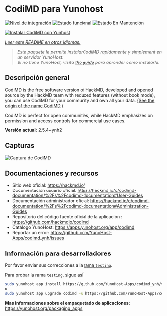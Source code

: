 <!--
Este archivo README esta generado automaticamente<https://github.com/YunoHost/apps/tree/master/tools/readme_generator>
No se debe editar a mano.
-->

# CodiMD para Yunohost

[![Nivel de integración](https://dash.yunohost.org/integration/codimd.svg)](https://ci-apps.yunohost.org/ci/apps/codimd/) ![Estado funcional](https://ci-apps.yunohost.org/ci/badges/codimd.status.svg) ![Estado En Mantención](https://ci-apps.yunohost.org/ci/badges/codimd.maintain.svg)

[![Instalar CodiMD con Yunhost](https://install-app.yunohost.org/install-with-yunohost.svg)](https://install-app.yunohost.org/?app=codimd)

*[Leer este README en otros idiomas.](./ALL_README.md)*

> *Este paquete le permite instalarCodiMD rapidamente y simplement en un servidor YunoHost.*  
> *Si no tiene YunoHost, visita [the guide](https://yunohost.org/install) para aprender como instalarla.*

## Descripción general

CodiMD is the free software version of HackMD, developed and opened source by the HackMD team with reduced features (without book mode), you can use CodiMD for your community and own all your data. [(See the origin of the name CodiMD.)](https://github.com/hackmdio/codimd/issues/720)

CodiMD is perfect for open communities, while HackMD emphasizes on permission and access controls for commercial use cases.

**Versión actual:** 2.5.4~ynh2

## Capturas

![Captura de CodiMD](./doc/screenshots/screenshot.png)

## Documentaciones y recursos

- Sitio web oficial: <https://hackmd.io/>
- Documentación usuario oficial: <https://hackmd.io/c/codimd-documentation/%2Fs%2Fcodimd-documentation#User-Guides>
- Documentación administrador oficial: <https://hackmd.io/c/codimd-documentation/%2Fs%2Fcodimd-documentation#Administration-Guides>
- Repositorio del código fuente oficial de la aplicación : <https://github.com/hackmdio/codimd>
- Catálogo YunoHost: <https://apps.yunohost.org/app/codimd>
- Reportar un error: <https://github.com/YunoHost-Apps/codimd_ynh/issues>

## Información para desarrolladores

Por favor enviar sus correcciones a la [rama `testing`](https://github.com/YunoHost-Apps/codimd_ynh/tree/testing).

Para probar la rama `testing`, sigue asÍ:

```bash
sudo yunohost app install https://github.com/YunoHost-Apps/codimd_ynh/tree/testing --debug
o
sudo yunohost app upgrade codimd -u https://github.com/YunoHost-Apps/codimd_ynh/tree/testing --debug
```

**Mas informaciones sobre el empaquetado de aplicaciones:** <https://yunohost.org/packaging_apps>

